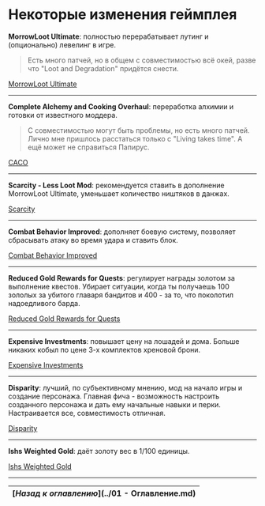 # Некоторые изменения геймплея

**MorrowLoot Ultimate**: полностью перерабатывает лутинг и (опционально) левелинг в игре.

> Есть много патчей, но в общем с совместимостью всё окей, разве что "Loot and Degradation" придётся снести.

[MorrowLoot Ultimate](http://www.nexusmods.com/skyrim/mods/66105/)

------

**Complete Alchemy and Cooking Overhaul**: переработка алхимии и готовки от известного моддера.

> С совместимостью могут быть проблемы, но есть много патчей. Лично мне пришлось расстаться только с "Living takes time". А ещё может не справиться Папирус.

[CACO](http://www.nexusmods.com/skyrim/mods/69306/)

------

**Scarcity - Less Loot Mod**: рекомендуется ставить в дополнение MorrowLoot Ultimate, уменьшает количество ништяков в данжах.

[Scarcity](http://www.nexusmods.com/skyrim/mods/49496/)

------

**Combat Behavior Improved**: дополняет боевую систему, позволяет сбрасывать атаку во время удара и ставить блок.

[Combat Behavior Improved](http://www.nexusmods.com/skyrim/mods/67017/)

------

**Reduced Gold Rewards for Quests**: регулирует награды золотом за выполнение квестов. Убирает ситуации, когда ты получаешь 100 зололых за убитого главаря бандитов и 400 - за то, что поколотил надоедливого барда.

[Reduced Gold Rewards for Quests](http://www.nexusmods.com/skyrim/mods/16231/)

------

**Expensive Investments**: повышает цену на лошадей и дома. Больше никаких кобыл по цене 3-х комплектов хреновой брони.

[Expensive Investments](http://www.nexusmods.com/skyrim/mods/15833/)

------

**Disparity**: лучший, по субъективному мнению, мод на начало игры и создание персонажа. Главная фича - возможность настроить созданного персонажа и дать ему начальные навыки и перки. Настраивается все, совместимость отличная.

[Disparity](http://www.nexusmods.com/skyrim/mods/63354/)

------

**Ishs Weighted Gold**: даёт золоту вес в 1/100 единицы.

[Ishs Weighted Gold](http://www.nexusmods.com/skyrim/mods/650/)

------

|[*Назад к оглавлению*](../01 - Оглавление.md)|
|:---:|
